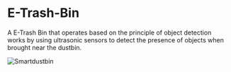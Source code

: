 # E-Trash-Bin

A E-Trash Bin that operates based on the principle of object detection works by using ultrasonic sensors to detect the presence of objects when brought near the dustbin. 


![Smartdustbin](https://github.com/Priya-180103/E-Trash-Bin/assets/110527817/9e42f8f1-d957-4fcb-ad99-cd5c2e21bfbb)
